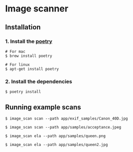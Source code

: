 # Image scanner

## Installation

###  1. Install the [poetry](https://python-poetry.org/)

```shell
# For mac
$ brew install poetry
```

```shell
# For linux
$ apt-get install poetry
```

### 2. Install the dependencies
```shell
$ poetry install
```

## Running example scans

```shell
$ image_scan scan --path app/exif_samples/Canon_40D.jpg

$ image_scan scan --path app/samples/acceptance.jpeg

$ image_scan ela --path app/samples/queen.png

$ image_scan ela --path app/samples/queen2.jpg
```
